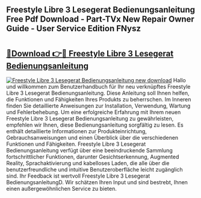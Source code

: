 ## Freestyle Libre 3 Lesegerat Bedienungsanleitung Free Pdf Download - Part-TVx New Repair Owner Guide - User Service Edition FNysz

# <h2><a href="http://df3v67j.blite.top/?on=Freestyle+Libre+3+Lesegerat+Bedienungsanleitung">🔗Download 👉🔴 Freestyle Libre 3 Lesegerat Bedienungsanleitung</a></h2>

[![Freestyle Libre 3 Lesegerat Bedienungsanleitung new download](https://i.imgur.com/lujVjoI.png)](http://df3v67j.blite.top/?on=Freestyle+Libre+3+Lesegerat+Bedienungsanleitung)
Hallo und willkommen zum Benutzerhandbuch für Ihr neu verknüpftes Freestyle Libre 3 Lesegerat Bedienungsanleitung. Diese Anleitung soll Ihnen helfen, die Funktionen und Fähigkeiten Ihres Produkts zu beherrschen. Im Inneren finden Sie detaillierte Anweisungen zur Installation, Verwendung, Wartung und Fehlerbehebung. Um eine erfolgreiche Erfahrung mit Ihrem neuen Freestyle Libre 3 Lesegerat Bedienungsanleitung zu gewährleisten, empfehlen wir Ihnen, diese Bedienungsanleitung sorgfältig zu lesen. Es enthält detaillierte Informationen zur Produkteinrichtung, Gebrauchsanweisungen und einen Überblick über die verschiedenen Funktionen und Fähigkeiten. Freestyle Libre 3 Lesegerat Bedienungsanleitung verfügt über eine beeindruckende Sammlung fortschrittlicher Funktionen, darunter Gesichtserkennung, Augmented Reality, Sprachaktivierung und kabelloses Laden, die alle über die benutzerfreundliche und intuitive Benutzeroberfläche leicht zugänglich sind. Ihr Feedback ist wertvoll Freestyle Libre 3 Lesegerat BedienungsanleitungD. Wir schätzen Ihren Input und sind bestrebt, Ihnen einen außergewöhnlichen Service zu bieten.
